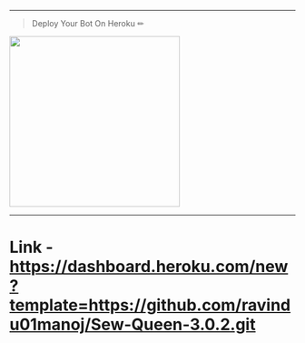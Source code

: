 ---
> Deploy Your Bot On Heroku ✏
<div align="left"><a href="https://dashboard.heroku.com/new?template=https://github.com/ravindu01manoj/Sew-Queen-3.0.2.git"><img src="https://github.com/ravindu01manoj/ravindu01manoj/blob/main/media/Heroku_logo.svg.png" width="300" ></a></div>

***
# Link - https://dashboard.heroku.com/new?template=https://github.com/ravindu01manoj/Sew-Queen-3.0.2.git
